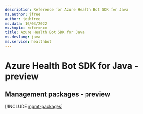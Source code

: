 ```yaml
---
description: Reference for Azure Health Bot SDK for Java
ms.author: jfree
author: joshfree
ms.data: 10/03/2022
ms.topic: reference
title: Azure Health Bot SDK for Java
ms.devlang: java
ms.service: healthbot
---
```

# Azure Health Bot SDK for Java - preview

## Management packages - preview
[!INCLUDE [mgmt-packages](health-bot-mgmt-index.md)]